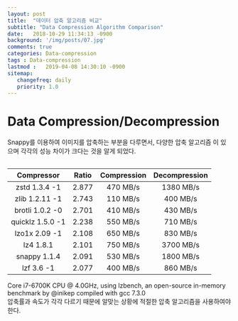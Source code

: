```yaml
---
layout: post
title:  "데이터 압축 알고리즘 비교"
subtitle: "Data Compression Algorithm Comparison"
date:   2018-10-29 11:34:13 -0900
background: '/img/posts/07.jpg'
comments: true
categories: Data-compression
tags : Data-compression
lastmod :   2019-04-08 14:30:10 -0900
sitemap:
   changefreq: daily
   priority: 1.0
---
```

<style>
th,td {
    text-align: center;
    vertical-align: middle;
}
h1 {
    white-space: nowrap;
    overflow : hidden;
}
</style>

# Data Compression/Decompression

Snappy를 이용하여 이미지를 압축하는 부분을 다루면서, 다양한 압축 알고리즘 이 있으며 각각의 성능 차이가 크다는 것을 알게 되었다.
<div style="overflow: auto">
<table class="table">
    <thead class="thead-light">
        <tr>
            <th>Compressor</th>
            <th>Ratio</th>
            <th>Compression</th>
            <th>Decompression</th>
        </tr>
    </thead>
    <tbody>
        <tr>
            <td>zstd 1.3.4 -1</td>
            <td>2.877</td>
            <td>470 MB/s</td>
            <td>1380 MB/s</td>        
        </tr>
        <tr>
            <td>zlib 1.2.11 -1</td>        
            <td>2.743</td>
            <td>110 MB/s</td>
            <td>400 MB/s</td>        
        </tr>
        <tr>
            <td>brotli 1.0.2 -0</td>
            <td>2.701</td>
            <td>410 MB/s</td>
            <td>430 MB/s</td>
        </tr>        
        <tr>
            <td>quicklz 1.5.0 -1</td>
            <td>2.238</td>
            <td>550 MB/s</td>
            <td>710 MB/s</td>
        </tr>
        <tr>
            <td>lzo1x 2.09 -1</td>
            <td>2.108</td>
            <td>650 MB/s</td>
            <td>830 MB/s</td>
        </tr>
        <tr>
            <td>lz4 1.8.1</td>
            <td>2.101</td>
            <td>750 MB/s</td>
            <td>3700 MB/s</td>
        </tr>       
        <tr>
            <td>snappy 1.1.4</td>
            <td>2.091</td>
            <td>530 MB/s</td>
            <td>1800 MB/s</td>
        </tr>      
        <tr>
            <td>lzf 3.6 -1</td>
            <td>2.077</td>
            <td>400 MB/s</td>
            <td>860 MB/s</td>        
        </tr>
    </tbody>
</table>
</div>
Core i7-6700K CPU @ 4.0GHz, using lzbench, an open-source in-memory benchmark by @inikep compiled with gcc 7.3.0<br>
압축률과 속도가 각각 다르기 때문에 알맞는 상황에 적절한 압축 알고리즘을 사용하여야 한다.